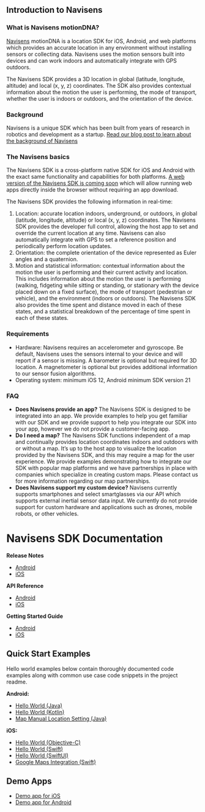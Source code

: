 ## Introduction to Navisens

### What is Navisens motionDNA?
[Navisens](https://www.navisens.com) motionDNA is a location SDK for iOS, Android, and web platforms which provides an accurate location in any environment without installing sensors or collecting data. Navisens uses the motion sensors built into devices and can work indoors and automatically integrate with GPS outdoors.

The Navisens SDK provides a 3D location in global (latitude, longitude, altitude) and local (x, y, z) coordinates. The SDK also provides contextual information about the motion the user is performing, the mode of transport, whether the user is indoors or outdoors, and the orientation of the device. 

### Background
Navisens is a unique SDK which has been built from years of research in robotics and development as a startup. [Read our blog post to learn about the background of Navisens](https://www.linkedin.com/pulse/why-i-founded-navisens-ashod-donikian)

### The Navisens basics
The Navisens SDK is a cross-platform native SDK for iOS and Android with the exact same functionality and capabilities for both platforms. [A web version of the Navisens SDK is coming soon](https://forms.gle/P8gWA6EobyzYF6ZYA) which will allow running web apps directly inside the browser without requiring an app download.

The Navisens SDK provides the following information in real-time:
1. Location: accurate location indoors, underground, or outdoors, in global (latitude, longitude, altitude) or local (x, y, z) coordinates. The Navisens SDK provides the developer full control, allowing the host app to set and override the current location at any time. Navisens can also automatically integrate with GPS to set a reference position and periodically perform location updates.
2. Orientation: the complete orientation of the device represented as Euler angles and a quaternion. 
3. Motion and statistical information: contextual information about the motion the user is performing and their current activity and location. This includes information about the motion the user is performing (walking, fidgeting while sitting or standing, or stationary with the device placed down on a fixed surface), the mode of transport (pedestrian or vehicle), and the environment (indoors or outdoors). The Navisens SDK also provides the time spent and distance moved in each of these states, and a statistical breakdown of the percentage of time spent in each of these states.

### Requirements
- Hardware: Navisens requires an accelerometer and gyroscope. Be default, Navisens uses the sensors internal to your device and will report if a sensor is missing. A barometer is optional but required for 3D location. A magnetometer is optional but provides additional information to our sensor fusion algorithms.
- Operating system: minimum iOS 12, Android minimum SDK version 21

### FAQ
- **Does Navisens provide an app?** The Navisens SDK is designed to be integrated into an app. We provide examples to help you get familiar with our SDK and we provide support to help you integrate our SDK into your app, however we do not provide a customer-facing app.
- **Do I need a map?** The Navisens SDK functions independent of a map and continually provides location coordinates indoors and outdoors with or without a map. It’s up to the host app to visualize the location provided by the Navisens SDK, and this may require a map for the user experience. We provide examples demonstrating how to integrate our SDK with popular map platforms and we have partnerships in place with companies which specialize in creating custom maps. Please contact us for more information regarding our map partnerships.
- **Does Navisens support my custom device?** Navisens currently supports smartphones and select smartglasses via our API which supports external inertial sensor data input. We currently do not provide support for custom hardware and applications such as drones, mobile robots, or other vehicles.

# Navisens SDK Documentation

**Release Notes**
- [Android](https://github.com/navisens/Android-SDK/releases)
- [iOS](https://github.com/navisens/iOS-SDK/releases)

**API Reference**
- [Android](/API.Android.md)
- [iOS](/API.iOS.md)

**Getting Started Guide**
- [Android](/GettingStarted.Android.md)
- [iOS](/GettingStarted.iOS.md)

## Quick Start Examples
Hello world examples below contain thoroughly documented code examples along with common use case code snippets in the project readme.

**Android:**
* [Hello World (Java)](https://github.com/navisens/android-app-helloworld)
* [Hello World (Kotlin)](https://github.com/navisens/android-app-helloworld-kotlin)
* [Map Manual Location Setting (Java)](https://github.com/navisens/android-app-map-manual-location)

**iOS:**
* [Hello World (Objective-C)](https://github.com/navisens/iOS-app-helloworld)
* [Hello World (Swift)](https://github.com/navisens/iOS-app-helloworld-swift)
* [Hello World (SwiftUI)](https://github.com/navisens/ios-app-helloworld-swiftui)
* [Google Maps Integration (Swift)](https://github.com/navisens/ios-googlemaps-motiondna-integration)

## Demo Apps
- [Demo app for iOS](https://itunes.apple.com/us/app/navisens-maps/id1155641105?mt=8)
- [Demo app for Android](https://play.google.com/store/apps/details?id=navisens.motiondna)

